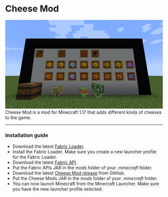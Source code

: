 # Cheese Mod

![](cheesemod.png)
Cheese Mod is a mod for Minecraft 1.17 that adds different kinds of cheeses to the game.

---

### Installation guide

- Download the latest [Fabric Loader](https://fabricmc.net/use/).
- Install the Fabric Loader. Make sure you create a new launcher profile for the Fabric Loader.
- Download the latest [Fabric API](https://www.curseforge.com/minecraft/mc-mods/fabric-api/).
- Put the Fabric APIs JAR in the *mods* folder of your *.minecraft* folder.
- Download the latest [Cheese Mod release](https://github.com/kmatebotond/cheesemod/releases) from GitHub.
- Put the Cheese Mods JAR in the *mods* folder of your *.minecraft* folder.
- You can now launch Minecraft from the Minecraft Launcher. Make sure you have the new launcher profile selected.

